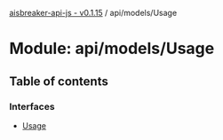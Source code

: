 [aisbreaker-api-js - v0.1.15](../README.md) / api/models/Usage

# Module: api/models/Usage

## Table of contents

### Interfaces

- [Usage](../interfaces/api_models_Usage.Usage.md)
